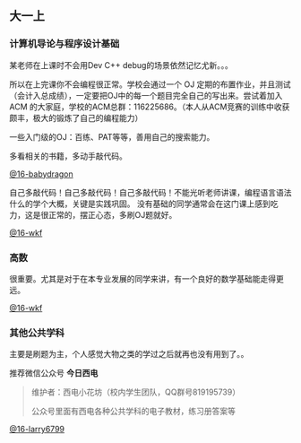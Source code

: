 ## 大一上



### 计算机导论与程序设计基础

某老师在上课时不会用Dev C++ debug的场景依然记忆尤新。。。

所以在上完课你不会编程很正常。学校会通过一个 OJ 定期的布置作业，并且测试（会计入总成绩），一定要把OJ中的每一个题目完全自己的写出来。尝试着加入 ACM 的大家庭，学校的ACM总群：116225686。（本人从ACM竞赛的训练中收获颇丰，极大的锻炼了自己的编程能力）

一些入门级的OJ：百练、PAT等等，善用自己的搜索能力。

多看相关的书籍，多动手敲代码。

[@16-babydragon](<https://github.com/baolintian>)

自己多敲代码！自己多敲代码！自己多敲代码！不能光听老师讲课，编程语言语法什么的学个大概，关键是实践巩固。
没有基础的同学通常会在这门课上感到吃力，这是很正常的，摆正心态，多刷OJ题就好。

[@16-wkf](<https://github.com/kfwang-jpg>)


### 高数

很重要。尤其是对于在本专业发展的同学来讲，有一个良好的数学基础能走得更远。

[@16-wkf](<https://github.com/kfwang-jpg>)

### 其他公共学科

主要是刷题为主，个人感觉大物之类的学过之后就再也没有用到了。。

推荐微信公众号 **今日西电** 

>  维护者：西电小花坊（校内学生团队，QQ群号819195739）
>
>  公众号里面有西电各种公共学科的电子教材，练习册答案等

[@16-larry6799](<https://github.com/larry6799>)